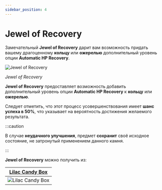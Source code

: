 ```yaml
---
sidebar_position: 4
---
```


# Jewel of Recovery

Замечательный **Jewel of Recovery** дарит вам возможность придать вашему драгоценному **кольцу** или **ожерелью** дополнительный уровень опции **Automatic HP Recovery**.

![Jewel of Recovery](/img/items/jewels/custom-purple.png)

_Jewel of Recovery_

**Jewel of Recovery** предоставляет возможность добавить дополнительный уровень опции **Automatic HP Recovery** к **кольцу** или **ожерелью**.

Следует отметить, что этот процесс усовершенствования имеет **шанс успеха в 50%**, что указывает на вероятность достижения желаемого результата.

:::caution

В случае **неудачного улучшения**, предмет **сохранит** своё исходное состояние, не затронутый применением данного камня.

:::

**Jewel of Recovery** можно получить из:

|   [Lilac Candy Box](/items/item-bags/misc/lilac-candy-box)   |
| :----------------------------------------------------------: |
| ![Lilac Candy Box](/img/items/item-bags/lilac-candy-box.png) |

